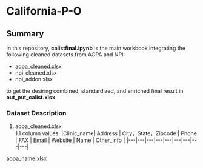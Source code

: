 # California-P-O

## Summary
In this repository, **calistfinal.ipynb** is the main workbook integrating the following cleaned datasets from AOPA and NPI: </br>
- aopa_cleaned.xlsx </br>
- npi_cleaned.xlsx </br>
- npi_addon.xlsx </br>

to get the desiring combined, standardized, and enriched final result in **out_put_calist.xlsx** </br>

### Dataset Description
1. aopa_cleaned.xlsx </br>
   1.1 column values:
   |Clinic_name| Address | City，State，Zipcode | Phone | FAX | Email | Website | Name | Other_info |
   |---|---|---|---|---|---|---|---|---|


aopa_name.xlsx
